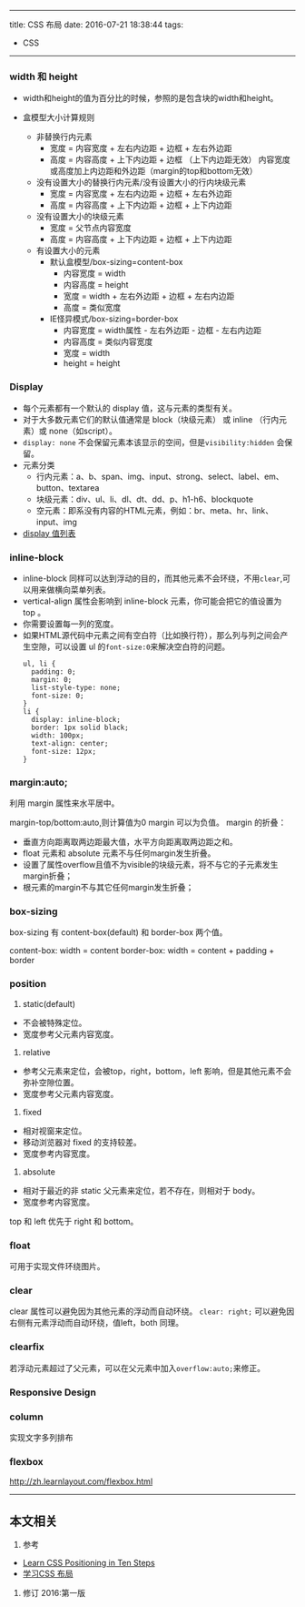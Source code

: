 ----
title: CSS 布局
date: 2016-07-21 18:38:44
tags:
- CSS
----
### width 和 height
- width和height的值为百分比的时候，参照的是包含块的width和height。

- 盒模型大小计算规则
    - 非替换行内元素
        - 宽度 = 内容宽度 + 左右内边距 + 边框 + 左右外边距
        - 高度 = 内容高度 + 上下内边距 + 边框 （上下内边距无效）
          内容宽度或高度加上内边距和外边距（margin的top和bottom无效）
    - 没有设置大小的替换行内元素/没有设置大小的行内块级元素
        - 宽度 = 内容宽度 + 左右内边距 + 边框 + 左右外边距
        - 高度 = 内容高度 + 上下内边距 + 边框 + 上下内边距
    - 没有设置大小的块级元素
        - 宽度 = 父节点内容宽度
        - 高度 = 内容高度 + 上下内边距 + 边框 + 上下内边距
    - 有设置大小的元素
        - 默认盒模型/box-sizing=content-box
            - 内容宽度 = width
            - 内容高度 = height
            - 宽度 = width + 左右外边距 + 边框 + 左右内边距
            - 高度 = 类似宽度
        - IE怪异模式/box-sizing=border-box
            - 内容宽度 = width属性 - 左右外边距 - 边框 - 左右内边距
            - 内容高度 = 类似内容宽度
            - 宽度 = width
            - height = height

### Display

- 每个元素都有一个默认的 display 值，这与元素的类型有关。
- 对于大多数元素它们的默认值通常是 block（块级元素） 或 inline （行内元素）或 none（如script）。
- `display: none` 不会保留元素本该显示的空间，但是`visibility:hidden` 会保留。
- 元素分类
  - 行内元素：a、b、span、img、input、strong、select、label、em、button、textarea
  - 块级元素：div、ul、li、dl、dt、dd、p、h1-h6、blockquote
  - 空元素：即系没有内容的HTML元素，例如：br、meta、hr、link、input、img
- [display 值列表][displayvalue]

### inline-block
- inline-block 同样可以达到浮动的目的，而其他元素不会环绕，不用`clear`,可以用来做横向菜单列表。
- vertical-align 属性会影响到 inline-block 元素，你可能会把它的值设置为 top 。
- 你需要设置每一列的宽度。
- 如果HTML源代码中元素之间有空白符（比如换行符），那么列与列之间会产生空隙，可以设置 ul 的`font-size:0`来解决空白符的问题。
  ```
  ul, li { 
    padding: 0;
    margin: 0;
    list-style-type: none;
    font-size: 0;
  }
  li {
    display: inline-block;
    border: 1px solid black;
    width: 100px;
    text-align: center;
    font-size: 12px;
  }
  ```  

### margin:auto;
利用 margin 属性来水平居中。

margin-top/bottom:auto,则计算值为0
margin 可以为负值。
margin 的折叠：
- 垂直方向距离取两边距最大值，水平方向距离取两边距之和。
-  float 元素和 absolute 元素不与任何margin发生折叠。
- 设置了属性overflow且值不为visible的块级元素，将不与它的子元素发生margin折叠；
- 根元素的margin不与其它任何margin发生折叠；

### box-sizing
box-sizing 有 content-box(default) 和 border-box 两个值。

content-box: width = content
border-box: width = content + padding + border

### position
1. static(default)
  - 不会被特殊定位。
  - 宽度参考父元素内容宽度。

1. relative
  - 参考父元素来定位，会被top，right，bottom，left 影响，但是其他元素不会弥补空隙位置。
  - 宽度参考父元素内容宽度。

1. fixed
  - 相对视窗来定位。
  - 移动浏览器对 fixed 的支持较差。
  - 宽度参考内容宽度。

1. absolute
  - 相对于最近的非 static 父元素来定位，若不存在，则相对于 body。
  - 宽度参考内容宽度。

top 和 left 优先于 right 和 bottom。

### float
可用于实现文件环绕图片。

### clear
clear 属性可以避免因为其他元素的浮动而自动环绕。
`clear: right;` 可以避免因右侧有元素浮动而自动环绕，值left，both 同理。

### clearfix
若浮动元素超过了父元素，可以在父元素中加入`overflow:auto;`来修正。

### Responsive Design


### column
实现文字多列排布

### flexbox
<http://zh.learnlayout.com/flexbox.html>


* * *
## 本文相关
1. 参考
  - [Learn CSS Positioning in Ten Steps](http://www.barelyfitz.com/screencast/html-training/css/positioning/)
  - [学习CSS 布局](http://zh.learnlayout.com/display.html)
1. 修订
2016:第一版

[displayvalue]:https://developer.mozilla.org/en-US/docs/Web/CSS/display

